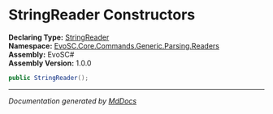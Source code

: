 ﻿<!--  
  <auto-generated>   
    The contents of this file were generated by a tool.  
    Changes to this file may be list if the file is regenerated  
  </auto-generated>   
-->

# StringReader Constructors

**Declaring Type:** [StringReader](../index.md)  
**Namespace:** [EvoSC.Core.Commands.Generic.Parsing.Readers](../../index.md)  
**Assembly:** EvoSC\#  
**Assembly Version:** 1.0.0

```csharp
public StringReader();
```
___

*Documentation generated by [MdDocs](https://github.com/ap0llo/mddocs)*
